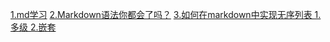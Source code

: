 [1.md学习](https://github.com/xugaoyi/Markdown#%E4%B8%80markdown)
[2.Markdown语法你都会了吗？](https://www.helloworld.net/p/9056110607)
[3.如何在markdown中实现无序列表 1.多级 2.嵌套](https://blog.csdn.net/mg1507/article/details/107662247)
